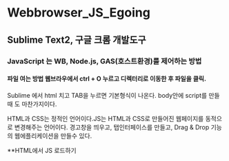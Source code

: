 # Webbrowser_JS_Egoing
## Sublime Text2, 구글 크롬 개발도구 
 ### JavaScript 는 WB, Node.js, GAS(호스트환경)를 제어하는 방법
 #### 파일 여는 방법 웹브라우에서 ctrl + O 누르고 디렉터리로 이동한 후 파일을 클릭.
 Sublime 에서 html 치고 TAB을 누르면 기본형식이 나온다. body안에 script를 만들때 도 마찬가지이다.
   
HTML과 CSS는 정적인 언어이다.JS는 HTML과 CSS로 만들어진 웹페이지를 동적으로 변경해주는 언어이다. 
경고창을 띄우고, 탭인터페이스를 만들고, Drag & Drop 기능의 웹에플리케이션을 만들수 있다. 

**HTML에서 JS 로드하기
